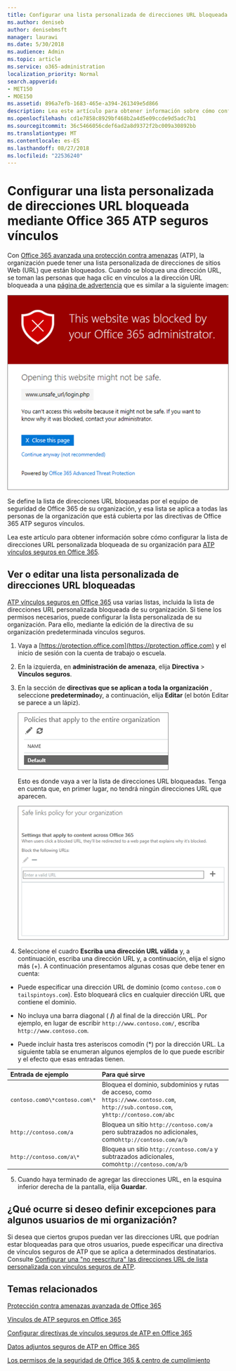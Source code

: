 ```yaml
---
title: Configurar una lista personalizada de direcciones URL bloqueada mediante Office 365 ATP seguros vínculos
ms.author: deniseb
author: denisebmsft
manager: laurawi
ms.date: 5/30/2018
ms.audience: Admin
ms.topic: article
ms.service: o365-administration
localization_priority: Normal
search.appverid:
- MET150
- MOE150
ms.assetid: 896a7efb-1683-465e-a394-261349e5d866
description: Lea este artículo para obtener información sobre cómo configurar una lista de direcciones URL bloqueadas para su organización mediante la protección de amenaza avanzada de Office 365. Las direcciones URL bloqueadas se aplicarán a los mensajes de correo electrónico y documentos de Office según las directivas de vínculos seguros de ATP.
ms.openlocfilehash: cd1e7858c8929bf468b2a4d5e09ccde9d5adc7b1
ms.sourcegitcommit: 36c5466056cdef6ad2a8d9372f2bc009a30892bb
ms.translationtype: MT
ms.contentlocale: es-ES
ms.lasthandoff: 08/27/2018
ms.locfileid: "22536240"
---
```

# <a name="set-up-a-custom-blocked-urls-list-using-office-365-atp-safe-links"></a>Configurar una lista personalizada de direcciones URL bloqueada mediante Office 365 ATP seguros vínculos

Con [Office 365 avanzada una protección contra amenazas](office-365-atp.md) (ATP), la organización puede tener una lista personalizada de direcciones de sitios Web (URL) que están bloqueados. Cuando se bloquea una dirección URL, se toman las personas que haga clic en vínculos a la dirección URL bloqueada a una [página de advertencia](atp-safe-links-warning-pages.md) que es similar a la siguiente imagen: 
  
![Este sitio está bloqueado](media/6b4bda2d-a1e6-419e-8b10-588e83c3af3f.png)
  
Se define la lista de direcciones URL bloqueadas por el equipo de seguridad de Office 365 de su organización, y esa lista se aplica a todas las personas de la organización que está cubierta por las directivas de Office 365 ATP seguros vínculos. 
  
Lea este artículo para obtener información sobre cómo configurar la lista de direcciones URL personalizada bloqueada de su organización para [ATP vínculos seguros en Office 365](atp-safe-links.md).
  
## <a name="view-or-edit-a-custom-list-of-blocked-urls"></a>Ver o editar una lista personalizada de direcciones URL bloqueadas

[ATP vínculos seguros en Office 365](atp-safe-links.md) usa varias listas, incluida la lista de direcciones URL personalizada bloqueada de su organización. Si tiene los permisos necesarios, puede configurar la lista personalizada de su organización. Para ello, mediante la edición de la directiva de su organización predeterminada vínculos seguros.
  
1. Vaya a [https://protection.office.com](https://protection.office.com) y el inicio de sesión con la cuenta de trabajo o escuela. 
    
2. En la izquierda, en **administración de amenaza**, elija **Directiva** \> **Vínculos seguros**.
    
3. En la sección de **directivas que se aplican a toda la organización** , seleccione **predeterminado**y, a continuación, elija **Editar** (el botón Editar se parece a un lápiz). 
    
    ![Haga clic en Editar para editar la directiva predeterminada para la protección de vínculos seguros](media/d08f9615-d947-4033-813a-d310ec2c8cca.png)
  
    Esto es donde vaya a ver la lista de direcciones URL bloqueadas. Tenga en cuenta que, en primer lugar, no tendrá ningún direcciones URL que aparecen.
    
    ![La lista de direcciones URL bloqueado está en el valor predeterminado directiva vínculos seguros que se aplica a toda la organización.](media/575e1449-6191-40ac-b626-030a2fd3fb11.png)
  
4. Seleccione el cuadro **Escriba una dirección URL válida** y, a continuación, escriba una dirección URL y, a continuación, elija el signo más (+). A continuación presentamos algunas cosas que debe tener en cuenta: 
    
  - Puede especificar una dirección URL de dominio (como `contoso.com` o `tailspintoys.com`). Esto bloqueará clics en cualquier dirección URL que contiene el dominio.
    
  - No incluya una barra diagonal ( **/**) al final de la dirección URL. Por ejemplo, en lugar de escribir `http://www.contoso.com/`, escriba `http://www.contoso.com`.
    
  - Puede incluir hasta tres asteriscos comodín (\*) por la dirección URL. La siguiente tabla se enumeran algunos ejemplos de lo que puede escribir y el efecto que esas entradas tienen.
    
|**Entrada de ejemplo**|**Para qué sirve**|
|:-----|:-----|
|`contoso.com`o`\*contoso.com\*`  <br/> |Bloquea el dominio, subdominios y rutas de acceso, como `https://www.contoso.com`, `http://sub.contoso.com`, y`http://contoso.com/abc`  <br/> |
|`http://contoso.com/a`  <br/> |Bloquea un sitio `http://contoso.com/a` pero subtrazados no adicionales, como`http://contoso.com/a/b`  <br/> |
|`http://contoso.com/a\*`  <br/> |Bloquea un sitio `http://contoso.com/a` y subtrazados adicionales, como`http://contoso.com/a/b`  <br/> |
   
5. Cuando haya terminado de agregar las direcciones URL, en la esquina inferior derecha de la pantalla, elija **Guardar**.
    
## <a name="what-if-i-want-to-define-exceptions-for-certain-users-in-my-organization"></a>¿Qué ocurre si deseo definir excepciones para algunos usuarios de mi organización?

Si desea que ciertos grupos puedan ver las direcciones URL que podrían estar bloqueadas para que otros usuarios, puede especificar una directiva de vínculos seguros de ATP que se aplica a determinados destinatarios. Consulte [Configurar una "no reescritura" las direcciones URL de lista personalizada con vínculos seguros de ATP](set-up-a-custom-do-not-rewrite-urls-list-with-atp.md).
  
## <a name="related-topics"></a>Temas relacionados

[Protección contra amenazas avanzada de Office 365](office-365-atp.md)
  
[Vínculos de ATP seguros en Office 365](atp-safe-links.md)
  
[Configurar directivas de vínculos seguros de ATP en Office 365](set-up-atp-safe-links-policies.md)
  
[Datos adjuntos seguros de ATP en Office 365](atp-safe-attachments.md)

[Los permisos de la seguridad de Office 365 &amp; centro de cumplimiento](permissions-in-the-security-and-compliance-center.md)
  


